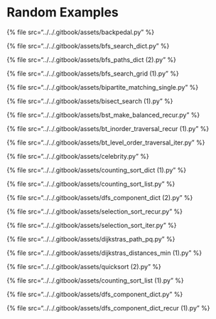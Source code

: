 Random Examples
===============

{% file src=“../../.gitbook/assets/backpedal.py” %}

{% file src=“../../.gitbook/assets/bfs\_search\_dict.py” %}

{% file src=“../../.gitbook/assets/bfs\_paths\_dict (2).py” %}

{% file src=“../../.gitbook/assets/bfs\_search\_grid (1).py” %}

{% file src=“../../.gitbook/assets/bipartite\_matching\_single.py” %}

{% file src=“../../.gitbook/assets/bisect\_search (1).py” %}

{% file src=“../../.gitbook/assets/bst\_make\_balanced\_recur.py” %}

{% file src=“../../.gitbook/assets/bt\_inorder\_traversal\_recur (1).py” %}

{% file src=“../../.gitbook/assets/bt\_level\_order\_traversal\_iter.py” %}

{% file src=“../../.gitbook/assets/celebrity.py” %}

{% file src=“../../.gitbook/assets/counting\_sort\_dict (1).py” %}

{% file src=“../../.gitbook/assets/counting\_sort\_list.py” %}

{% file src=“../../.gitbook/assets/dfs\_component\_dict (2).py” %}

{% file src=“../../.gitbook/assets/selection\_sort\_recur.py” %}

{% file src=“../../.gitbook/assets/selection\_sort\_iter.py” %}

{% file src=“../../.gitbook/assets/dijkstras\_path\_pq.py” %}

{% file src=“../../.gitbook/assets/dijkstras\_distances\_min (1).py” %}

{% file src=“../../.gitbook/assets/quicksort (2).py” %}

{% file src=“../../.gitbook/assets/counting\_sort\_list (1).py” %}

{% file src=“../../.gitbook/assets/dfs\_component\_dict.py” %}

{% file src=“../../.gitbook/assets/dfs\_component\_dict\_recur (1).py” %}
